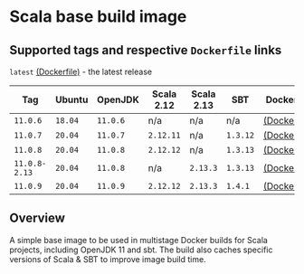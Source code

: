 # Scala base build image

## Supported tags and respective `Dockerfile` links
`latest` [(Dockerfile)](https://github.com/topaztechnology/sbt-java11-build/blob/master/Dockerfile) - the latest release

|   Tag         | Ubuntu  | OpenJDK  | Scala 2.12 | Scala 2.13 |  SBT     | Dockerfile |
|---------------|---------|----------|------------|------------|----------|------------|
| `11.0.6`      | `18.04` | `11.0.6` |    n/a     |    n/a     |   n/a    | [(Dockerfile)](https://github.com/topaztechnology/sbt-java11-build/blob/11.0.6/Dockerfile) |
| `11.0.7`      | `20.04` | `11.0.7` | `2.12.11`  |    n/a     | `1.3.12` | [(Dockerfile)](https://github.com/topaztechnology/sbt-java11-build/blob/11.0.7/Dockerfile) |
| `11.0.8`      | `20.04` | `11.0.8` | `2.12.12`  |    n/a     | `1.3.13` | [(Dockerfile)](https://github.com/topaztechnology/sbt-java11-build/blob/11.0.8/Dockerfile) |
| `11.0.8-2.13` | `20.04` | `11.0.8` |    n/a     | `2.13.3`   | `1.3.13` | [(Dockerfile)](https://github.com/topaztechnology/sbt-java11-build/blob/11.0.8-2.13/Dockerfile) |
| `11.0.9`      | `20.04` | `11.0.9` | `2.12.12`  | `2.13.3`   | `1.4.1`  | [(Dockerfile)](https://github.com/topaztechnology/sbt-java11-build/blob/11.0.9/Dockerfile) |

## Overview

A simple base image to be used in multistage Docker builds for Scala projects, including OpenJDK 11 and sbt. The build also caches specific versions of Scala & SBT to improve image build time.
